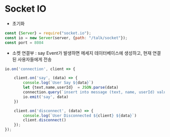 # Socket IO

- 초기화 

```javascript
const {Server} = require("socket.io");
const io = new Server(server, {path: "/talk/socket"});
const port = 8084
```

- 소켓 연결부 : say Event가 발생하면 메세지 데이터베이스에 생성하고, 현재 연결된 사용자들에게 전송

```javascript
io.on('connection', client => {

    client.on('say', (data) => {
        console.log(`User Say ${data}`)
        let {text,name,userId}  = JSON.parse(data)
        connection.query(`insert into message (text, name, userId) values ('${text}','${name}',${userId})`)
        io.emit('say', data)
    })

    client.on('disconnect', (data) => {
        console.log(`User Disconnected ${client} ${data}`)
        client.disconnect()
    });
});
```